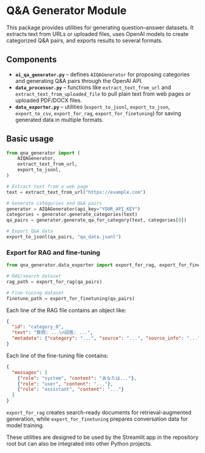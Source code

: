 # Q&A Generator Module

This package provides utilities for generating question–answer datasets. It extracts text from URLs or uploaded files, uses OpenAI models to create categorized Q&A pairs, and exports results to several formats.

## Components

- **`ai_qa_generator.py`** – defines `AIQAGenerator` for proposing categories and generating Q&A pairs through the OpenAI API.
- **`data_processor.py`** – functions like `extract_text_from_url` and `extract_text_from_uploaded_file` to pull plain text from web pages or uploaded PDF/DOCX files.
- **`data_exporter.py`** – utilities (`export_to_jsonl`, `export_to_json`, `export_to_csv`, `export_for_rag`, `export_for_finetuning`) for saving generated data in multiple formats.

## Basic usage

```python
from qna_generator import (
    AIQAGenerator,
    extract_text_from_url,
    export_to_jsonl,
)

# Extract text from a web page
text = extract_text_from_url("https://example.com")

# Generate categories and Q&A pairs
generator = AIQAGenerator(api_key="YOUR_API_KEY")
categories = generator.generate_categories(text)
qa_pairs = generator.generate_qa_for_category(text, categories[0])

# Export Q&A data
export_to_jsonl(qa_pairs, "qa_data.jsonl")
```

### Export for RAG and fine-tuning

```python
from qna_generator.data_exporter import export_for_rag, export_for_finetuning

# RAG/search dataset
rag_path = export_for_rag(qa_pairs)

# Fine-tuning dataset
finetune_path = export_for_finetuning(qa_pairs)
```

Each line of the RAG file contains an object like:

```json
{
  "id": "category_0",
  "text": "質問: ...\n回答: ...",
  "metadata": {"category": "...", "source": "...", "source_info": "...", "temperature": ...}
}
```

Each line of the fine-tuning file contains:

```json
{
  "messages": [
    {"role": "system", "content": "あなたは..."},
    {"role": "user", "content": "..."},
    {"role": "assistant", "content": "..."}
  ]
}
```

`export_for_rag` creates search-ready documents for retrieval-augmented generation, while `export_for_finetuning` prepares conversation data for model training.

These utilities are designed to be used by the Streamlit app in the repository root but can also be integrated into other Python projects.


